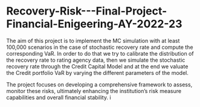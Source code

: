 # Recovery-Risk---Final-Project-Financial-Enigeering-AY-2022-23
The aim of this project is to implement the MC simulation with at least 100,000 scenarios in the case of stochastic recovery rate and compute the corresponding VaR.
In order to do that we try to calibrate the distribution of the recovery rate to rating agency data, then we simulate the stochastic recovery rate through the Credit Capital Model and at
the end we valuate the Credit portfolio VaR by varying the different parameters of the model.

The project focuses on developing a comprehensive framework to assess, monitor these risks, ultimately enhancing the institution’s risk measure capabilities and overall financial stability.
i

